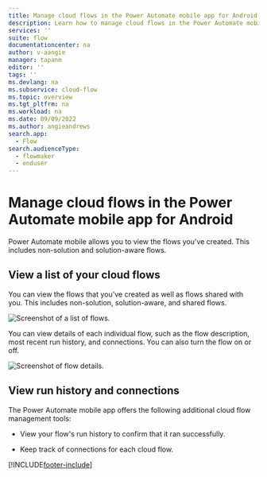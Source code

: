 ```yaml
---
title: Manage cloud flows in the Power Automate mobile app for Android | Microsoft Docs
description: Learn how to manage cloud flows in the Power Automate mobile app for Android.
services: ''
suite: flow
documentationcenter: na
author: v-aangie
manager: tapanm
editor: ''
tags: ''
ms.devlang: na
ms.subservice: cloud-flow
ms.topic: overview
ms.tgt_pltfrm: na
ms.workload: na
ms.date: 09/09/2022
ms.author: angieandrews
search.app: 
  - Flow
search.audienceType: 
  - flowmaker
  - enduser
---
```

# Manage cloud flows in the Power Automate mobile app for Android

Power Automate mobile allows you to view the flows you've created. This includes non-solution and solution-aware flows.

## View a list of your cloud flows

You can view the flows that you've created as well as flows shared with you. This includes non-solution, solution-aware, and shared flows.

![Screenshot of a list of flows.](media/android/instant-flows.png "List of flows")

You can view details of each individual flow, such as the flow description, most recent run history, and connections. You can also turn the flow on or off.

![Screenshot of flow details.](media/android/flow-details.png "Flow details")

## View run history and connections

The Power Automate mobile app offers the following additional cloud flow management tools:

- View your flow's run history to confirm that it ran successfully.

- Keep track of connections for each cloud flow.

[!INCLUDE[footer-include](../includes/footer-banner.md)]
